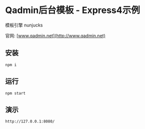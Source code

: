 # Qadmin后台模板 - Express4示例

模板引擎 nunjucks		

官网: [www.qadmin.net](http://www.qadmin.net)

## 安装

```shell
npm i
```

## 运行

```shell
npm start
```


## 演示

```shell
http://127.0.0.1:8080/
```